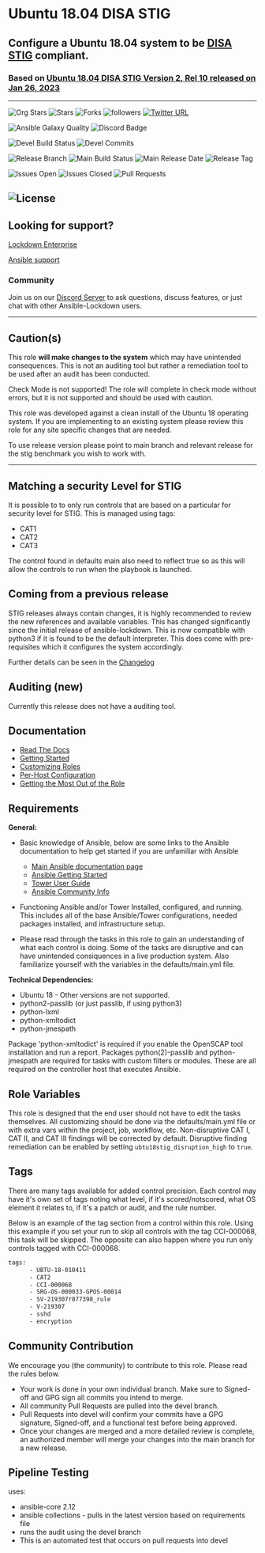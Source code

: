 # Ubuntu 18.04 DISA STIG

## Configure a Ubuntu 18.04 system to be [DISA STIG](https://public.cyber.mil/stigs/downloads/) compliant.

### Based on [ Ubuntu 18.04 DISA STIG Version 2, Rel 10 released on Jan 26, 2023 ](https://dl.dod.cyber.mil/wp-content/uploads/stigs/zip/U_CAN_Ubuntu_18-04_LTS_V2R10_STIG.zip)

---

![Org Stars](https://img.shields.io/github/stars/ansible-lockdown?label=Org%20Stars&style=social)
![Stars](https://img.shields.io/github/stars/ansible-lockdown/UBUNTU18-STIG?label=Repo%20Stars&style=social)
![Forks](https://img.shields.io/github/forks/ansible-lockdown/UBUNTU18-STIG?style=social)
![followers](https://img.shields.io/github/followers/ansible-lockdown?style=social)
[![Twitter URL](https://img.shields.io/twitter/url/https/twitter.com/AnsibleLockdown.svg?style=social&label=Follow%20%40AnsibleLockdown)](https://twitter.com/AnsibleLockdown)

![Ansible Galaxy Quality](https://img.shields.io/ansible/quality/61237?label=Quality&&logo=ansible)
![Discord Badge](https://img.shields.io/discord/925818806838919229?logo=discord)

![Devel Build Status](https://img.shields.io/github/actions/workflow/status/ansible-lockdown/ubuntu18-stig/linux_benchmark_testing.yml?label=Devel%20Build%20Status)
![Devel Commits](https://img.shields.io/github/commit-activity/m/ansible-lockdown/ubuntu18-stig/devel?color=dark%20green&label=Devel%20Branch%20Commits)

![Release Branch](https://img.shields.io/badge/Release%20Branch-Main-brightgreen)
![Main Build Status](https://img.shields.io/github/actions/workflow/status/ansible-lockdown/ubuntu18-stig/linux_benchmark_testing.yml?label=Build%20Status)
![Main Release Date](https://img.shields.io/github/release-date/ansible-lockdown/ubuntu18-stig?label=Release%20Date)
![Release Tag](https://img.shields.io/github/v/tag/ansible-lockdown/ubuntu18-stig?label=Release%20Tag&&color=success)

![Issues Open](https://img.shields.io/github/issues-raw/ansible-lockdown/ubuntu18-stig?label=Open%20Issues)
![Issues Closed](https://img.shields.io/github/issues-closed-raw/ansible-lockdown/ubuntu18-stig?label=Closed%20Issues&&color=success)
![Pull Requests](https://img.shields.io/github/issues-pr/ansible-lockdown/ubuntu18-stig?label=Pull%20Requests)

![License](https://img.shields.io/github/license/ansible-lockdown/ubuntu18-stig?label=License)
---

## Looking for support?

[Lockdown Enterprise](https://www.lockdownenterprise.com#GH_AL_UBUNTU18_stig)

[Ansible support](https://www.mindpointgroup.com/cybersecurity-products/ansible-counselor#GH_AL_UBUNTU18_stig)

### Community

Join us on our [Discord Server](https://www.lockdownenterprise.com/discord) to ask questions, discuss features, or just chat with other Ansible-Lockdown users.

---

## Caution(s)

This role **will make changes to the system** which may have unintended consequences. This is not an auditing tool but rather a remediation tool to be used after an audit has been conducted.

Check Mode is not supported! The role will complete in check mode without errors, but it is not supported and should be used with caution.

This role was developed against a clean install of the Ubuntu 18 operating system. If you are implementing to an existing system please review this role for any site specific changes that are needed.

To use release version please point to main branch and relevant release for the stig benchmark you wish to work with.

---

## Matching a security Level for STIG

It is possible to to only run controls that are based on a particular for security level for STIG.
This is managed using tags:

- CAT1
- CAT2
- CAT3

The control found in defaults main also need to reflect true so as this will allow the controls to run when the playbook is launched.

## Coming from a previous release

STIG releases always contain changes, it is highly recommended to review the new references and available variables. This has changed significantly since the initial release of ansible-lockdown.
This is now compatible with python3 if it is found to be the default interpreter. This does come with pre-requisites which it configures the system accordingly.

Further details can be seen in the [Changelog](./ChangeLog.md)

## Auditing (new)

Currently this release does not have a auditing tool.

## Documentation

- [Read The Docs](https://ansible-lockdown.readthedocs.io/en/latest/)
- [Getting Started](https://www.lockdownenterprise.com/docs/getting-started-with-lockdown#GH_AL_UBUNTU18_stig)
- [Customizing Roles](https://www.lockdownenterprise.com/docs/customizing-lockdown-enterprise#GH_AL_UBUNTU18_stig)
- [Per-Host Configuration](https://www.lockdownenterprise.com/docs/per-host-lockdown-enterprise-configuration#GH_AL_UBUNTU18_stig)
- [Getting the Most Out of the Role](https://www.lockdownenterprise.com/docs/get-the-most-out-of-lockdown-enterprise#GH_AL_UBUNTU18_stig)

## Requirements

**General:**

- Basic knowledge of Ansible, below are some links to the Ansible documentation to help get started if you are unfamiliar with Ansible

  - [Main Ansible documentation page](https://docs.ansible.com)
  - [Ansible Getting Started](https://docs.ansible.com/ansible/latest/user_guide/intro_getting_started.html)
  - [Tower User Guide](https://docs.ansible.com/ansible-tower/latest/html/userguide/index.html)
  - [Ansible Community Info](https://docs.ansible.com/ansible/latest/community/index.html)
- Functioning Ansible and/or Tower Installed, configured, and running. This includes all of the base Ansible/Tower configurations, needed packages installed, and infrastructure setup.
- Please read through the tasks in this role to gain an understanding of what each control is doing. Some of the tasks are disruptive and can have unintended consiquences in a live production system. Also familiarize yourself with the variables in the defaults/main.yml file.

**Technical Dependencies:**

- Ubuntu 18 - Other versions are not supported.
- python2-passlib (or just passlib, if using python3)
- python-lxml
- python-xmltodict
- python-jmespath

Package 'python-xmltodict' is required if you enable the OpenSCAP tool installation and run a report. Packages python(2)-passlib and python-jmespath are required for tasks with custom filters or modules. These are all required on the controller host that executes Ansible.

## Role Variables

This role is designed that the end user should not have to edit the tasks themselves. All customizing should be done via the defaults/main.yml file or with extra vars within the project, job, workflow, etc. Non-disruptive CAT I, CAT II, and CAT III findings will be corrected by default. Disruptive finding remediation can be enabled by setting `ubtu18stig_disruption_high` to `true`.

## Tags

There are many tags available for added control precision. Each control may have it's own set of tags noting what level, if it's scored/notscored, what OS element it relates to, if it's a patch or audit, and the rule number.

Below is an example of the tag section from a control within this role. Using this example if you set your run to skip all controls with the tag CCI-000068, this task will be skipped. The opposite can also happen where you run only controls tagged with CCI-000068.

```sh
tags:
      - UBTU-18-010411
      - CAT2
      - CCI-000068
      - SRG-OS-000033-GPOS-00014
      - SV-219307r877398_rule
      - V-219307
      - sshd
      - encryption
```

## Community Contribution

We encourage you (the community) to contribute to this role. Please read the rules below.

- Your work is done in your own individual branch. Make sure to Signed-off and GPG sign all commits you intend to merge.
- All community Pull Requests are pulled into the devel branch.
- Pull Requests into devel will confirm your commits have a GPG signature, Signed-off, and a functional test before being approved.
- Once your changes are merged and a more detailed review is complete, an authorized member will merge your changes into the main branch for a new release.

## Pipeline Testing

uses:

- ansible-core 2.12
- ansible collections - pulls in the latest version based on requirements file
- runs the audit using the devel branch
- This is an automated test that occurs on pull requests into devel
